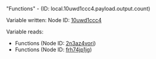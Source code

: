 "Functions" - (ID: local.10uwd1ccc4.payload.output.count)

Variable written:
Node ID: [10uwd1ccc4](../nodes/10uwd1ccc4.md)

Variable reads:
* Functions (Node ID: [2n3az4vori](../nodes/2n3az4vori.md))
* Functions (Node ID: [frh74jp1jg](../nodes/frh74jp1jg.md))
